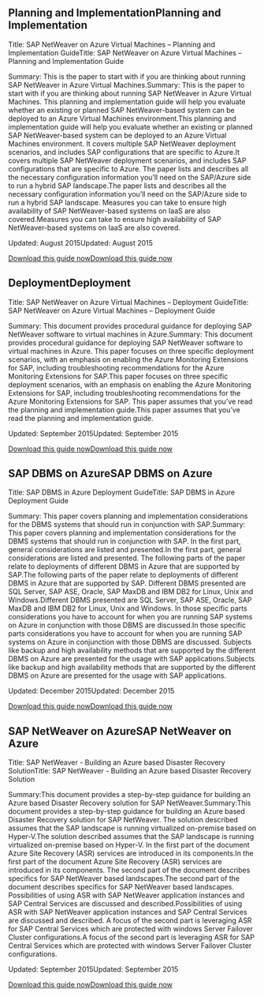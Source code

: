 
## <a name="planning-and-implementation"></a><span data-ttu-id="80e6f-101">Planning and Implementation</span><span class="sxs-lookup"><span data-stu-id="80e6f-101">Planning and Implementation</span></span>
<span data-ttu-id="80e6f-102">Title: SAP NetWeaver on Azure Virtual Machines – Planning and Implementation Guide</span><span class="sxs-lookup"><span data-stu-id="80e6f-102">Title: SAP NetWeaver on Azure Virtual Machines – Planning and Implementation Guide</span></span>

<span data-ttu-id="80e6f-103">Summary: This is the paper to start with if you are thinking about running SAP NetWeaver in Azure Virtual Machines.</span><span class="sxs-lookup"><span data-stu-id="80e6f-103">Summary: This is the paper to start with if you are thinking about running SAP NetWeaver in Azure Virtual Machines.</span></span> <span data-ttu-id="80e6f-104">This planning and implementation guide will help you evaluate whether an existing or planned SAP NetWeaver-based system can be deployed to an Azure Virtual Machines environment.</span><span class="sxs-lookup"><span data-stu-id="80e6f-104">This planning and implementation guide will help you evaluate whether an existing or planned SAP NetWeaver-based system can be deployed to an Azure Virtual Machines environment.</span></span> <span data-ttu-id="80e6f-105">It covers multiple SAP NetWeaver deployment scenarios, and includes SAP configurations that are specific to Azure.</span><span class="sxs-lookup"><span data-stu-id="80e6f-105">It covers multiple SAP NetWeaver deployment scenarios, and includes SAP configurations that are specific to Azure.</span></span> <span data-ttu-id="80e6f-106">The paper lists and describes all the necessary configuration information you’ll need on the SAP/Azure side to run a hybrid SAP landscape.</span><span class="sxs-lookup"><span data-stu-id="80e6f-106">The paper lists and describes all the necessary configuration information you’ll need on the SAP/Azure side to run a hybrid SAP landscape.</span></span> <span data-ttu-id="80e6f-107">Measures you can take to ensure high availability of SAP NetWeaver-based systems on IaaS are also covered.</span><span class="sxs-lookup"><span data-stu-id="80e6f-107">Measures you can take to ensure high availability of SAP NetWeaver-based systems on IaaS are also covered.</span></span>

<span data-ttu-id="80e6f-108">Updated: August 2015</span><span class="sxs-lookup"><span data-stu-id="80e6f-108">Updated: August 2015</span></span>

[<span data-ttu-id="80e6f-109">Download this guide now</span><span class="sxs-lookup"><span data-stu-id="80e6f-109">Download this guide now</span></span>](http://go.microsoft.com/fwlink/?LinkId=397963)

## <a name="deployment"></a><span data-ttu-id="80e6f-110">Deployment</span><span class="sxs-lookup"><span data-stu-id="80e6f-110">Deployment</span></span>
<span data-ttu-id="80e6f-111">Title: SAP NetWeaver on Azure Virtual Machines – Deployment Guide</span><span class="sxs-lookup"><span data-stu-id="80e6f-111">Title: SAP NetWeaver on Azure Virtual Machines – Deployment Guide</span></span>

<span data-ttu-id="80e6f-112">Summary: This document provides procedural guidance for deploying SAP NetWeaver software to virtual machines in Azure.</span><span class="sxs-lookup"><span data-stu-id="80e6f-112">Summary: This document provides procedural guidance for deploying SAP NetWeaver software to virtual machines in Azure.</span></span> <span data-ttu-id="80e6f-113">This paper focuses on three specific deployment scenarios, with an emphasis on enabling the Azure Monitoring Extensions for SAP, including troubleshooting recommendations for the Azure Monitoring Extensions for SAP.</span><span class="sxs-lookup"><span data-stu-id="80e6f-113">This paper focuses on three specific deployment scenarios, with an emphasis on enabling the Azure Monitoring Extensions for SAP, including troubleshooting recommendations for the Azure Monitoring Extensions for SAP.</span></span> <span data-ttu-id="80e6f-114">This paper assumes that you’ve read the planning and implementation guide.</span><span class="sxs-lookup"><span data-stu-id="80e6f-114">This paper assumes that you’ve read the planning and implementation guide.</span></span>

<span data-ttu-id="80e6f-115">Updated: September 2015</span><span class="sxs-lookup"><span data-stu-id="80e6f-115">Updated: September 2015</span></span>

[<span data-ttu-id="80e6f-116">Download this guide now</span><span class="sxs-lookup"><span data-stu-id="80e6f-116">Download this guide now</span></span>](http://go.microsoft.com/fwlink/?LinkId=397964)

## <a name="sap-dbms-on-azure"></a><span data-ttu-id="80e6f-117">SAP DBMS on Azure</span><span class="sxs-lookup"><span data-stu-id="80e6f-117">SAP DBMS on Azure</span></span>
<span data-ttu-id="80e6f-118">Title: SAP DBMS in Azure Deployment Guide</span><span class="sxs-lookup"><span data-stu-id="80e6f-118">Title: SAP DBMS in Azure Deployment Guide</span></span>

<span data-ttu-id="80e6f-119">Summary: This paper covers planning and implementation considerations for the DBMS systems that should run in conjunction with SAP.</span><span class="sxs-lookup"><span data-stu-id="80e6f-119">Summary: This paper covers planning and implementation considerations for the DBMS systems that should run in conjunction with SAP.</span></span> <span data-ttu-id="80e6f-120">In the first part, general considerations are listed and presented.</span><span class="sxs-lookup"><span data-stu-id="80e6f-120">In the first part, general considerations are listed and presented.</span></span> <span data-ttu-id="80e6f-121">The following parts of the paper relate to deployments of different DBMS in Azure that are supported by SAP.</span><span class="sxs-lookup"><span data-stu-id="80e6f-121">The following parts of the paper relate to deployments of different DBMS in Azure that are supported by SAP.</span></span> <span data-ttu-id="80e6f-122">Different DBMS presented are SQL Server, SAP ASE, Oracle, SAP MaxDB and IBM DB2 for Linux, Unix and Windows.</span><span class="sxs-lookup"><span data-stu-id="80e6f-122">Different DBMS presented are SQL Server, SAP ASE, Oracle, SAP MaxDB and IBM DB2 for Linux, Unix and Windows.</span></span> <span data-ttu-id="80e6f-123">In those specific parts considerations you have to account for when you are running SAP systems on Azure in conjunction with those DBMS are discussed.</span><span class="sxs-lookup"><span data-stu-id="80e6f-123">In those specific parts considerations you have to account for when you are running SAP systems on Azure in conjunction with those DBMS are discussed.</span></span> <span data-ttu-id="80e6f-124">Subjects like backup and high availability methods that are supported by the different DBMS on Azure are presented for the usage with SAP applications.</span><span class="sxs-lookup"><span data-stu-id="80e6f-124">Subjects like backup and high availability methods that are supported by the different DBMS on Azure are presented for the usage with SAP applications.</span></span>

<span data-ttu-id="80e6f-125">Updated: December 2015</span><span class="sxs-lookup"><span data-stu-id="80e6f-125">Updated: December 2015</span></span>

[<span data-ttu-id="80e6f-126">Download this guide now</span><span class="sxs-lookup"><span data-stu-id="80e6f-126">Download this guide now</span></span>](http://go.microsoft.com/fwlink/?LinkId=397965)

## <a name="sap-netweaver-on-azure"></a><span data-ttu-id="80e6f-127">SAP NetWeaver on Azure</span><span class="sxs-lookup"><span data-stu-id="80e6f-127">SAP NetWeaver on Azure</span></span>
<span data-ttu-id="80e6f-128">Title: SAP NetWeaver - Building an Azure based Disaster Recovery Solution</span><span class="sxs-lookup"><span data-stu-id="80e6f-128">Title: SAP NetWeaver - Building an Azure based Disaster Recovery Solution</span></span>

<span data-ttu-id="80e6f-129">Summary:This document provides a step-by-step guidance for building an Azure based Disaster Recovery solution for SAP NetWeaver.</span><span class="sxs-lookup"><span data-stu-id="80e6f-129">Summary:This document provides a step-by-step guidance for building an Azure based Disaster Recovery solution for SAP NetWeaver.</span></span> <span data-ttu-id="80e6f-130">The solution described assumes that the SAP landscape is running virtualized on-premise based on Hyper-V.</span><span class="sxs-lookup"><span data-stu-id="80e6f-130">The solution described assumes that the SAP landscape is running virtualized on-premise based on Hyper-V.</span></span> <span data-ttu-id="80e6f-131">In the first part of the document Azure Site Recovery (ASR) services are introduced in its components.</span><span class="sxs-lookup"><span data-stu-id="80e6f-131">In the first part of the document Azure Site Recovery (ASR) services are introduced in its components.</span></span> <span data-ttu-id="80e6f-132">The second part of the document describes specifics for SAP NetWeaver based landscapes.</span><span class="sxs-lookup"><span data-stu-id="80e6f-132">The second part of the document describes specifics for SAP NetWeaver based landscapes.</span></span> <span data-ttu-id="80e6f-133">Possibilities of using ASR with SAP NetWeaver application instances and SAP Central Services are discussed and described.</span><span class="sxs-lookup"><span data-stu-id="80e6f-133">Possibilities of using ASR with SAP NetWeaver application instances and SAP Central Services are discussed and described.</span></span> <span data-ttu-id="80e6f-134">A focus of the second part is leveraging ASR for SAP Central Services which are protected with windows Server Failover Cluster configurations.</span><span class="sxs-lookup"><span data-stu-id="80e6f-134">A focus of the second part is leveraging ASR for SAP Central Services which are protected with windows Server Failover Cluster configurations.</span></span>

<span data-ttu-id="80e6f-135">Updated: September 2015</span><span class="sxs-lookup"><span data-stu-id="80e6f-135">Updated: September 2015</span></span>

[<span data-ttu-id="80e6f-136">Download this guide now</span><span class="sxs-lookup"><span data-stu-id="80e6f-136">Download this guide now</span></span>](http://go.microsoft.com/fwlink/?LinkID=521971)


